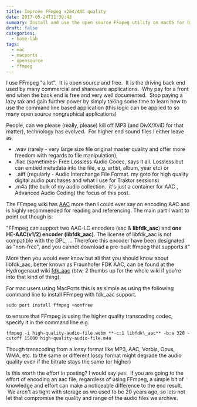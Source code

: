 ```yaml
---
title: Improve FFmpeg x264/AAC quality
date: 2017-05-24T11:30:43
summary: Install and use the open source FFmpeg utility on macOS for high quality audio and video encoding and transcoding with support for x two AAC-LC encoders (aac & libfdk_aac) and one HE-AAC(v1/2) encoder (libfdk_aac).
draft: false
categories:
  - home-lab
tags:
  - mac
  - macports
  - opensource
  - ffmpeg
---
```


I use FFmpeg "a lot".  It is open source and free.  It is the driving back end used by many commercial and shareware applications.  Why pay for a front end when the back end is free and very well documented.  Stop paying a lazy tax and gain further power by simply taking some time to learn how to use the command line based application (this logic can be applied to so many open source nongraphical applications)

People, can we please (really, please) kill off MP3 (and DivX/XviD for that matter), technology has evolved.  For higher end sound files I either leave as
* .wav (rarely - very large size file original master quality and offer more freedom with regards to file manipulation),
* .flac (sometimes- Free Lossless Audio Codec, says it all. Lossless but can embed metadata into the file, e.g. artist, album, year etc) or
*  .aiff (regularly - Audio Interchange File Format. my goto for high quality digital audio purchases and what I use for Traktor sessions)
* .m4a (the bulk of my audio collection.  it's just a container for AAC , Advanced Audio Coding) the focus of this post.


The FFmpeg wiki has [AAC](http://trac.ffmpeg.org/wiki/Encode/AAC) more then I could ever say on encoding AAC and is highly recommended for reading and referencing. The main part I want to point out though is:

"FFmpeg can support two AAC-LC encoders (aac & **libfdk\_aac**) and **one HE-AAC(v1/2) encoder (libfdk\_aac)**. The license of libfdk\_aac is not compatible with the GPL, ... Therefore this encoder have been designated as "non-free", and you cannot download a pre-built ffmpeg that supports it"

More then you would ever know but all that you should know about libfdk\_aac, better known as Fraunhofer FDK AAC, can be found at the Hydrogenaud wiki [fdk\_aac](http://wiki.hydrogenaud.io/index.php?title=Fraunhofer_FDK_AAC#FLAC_to_M4A_example_with_quirks) (btw, 2 thumbs up for the whole wiki if you're into that kind of thing).

For mac users using MacPorts this is as simple as using the following command line to install FFmpeg with fdk\_aac support.

```
sudo port install ffmpeg +nonfree
```

to ensure that FFmpeg is using the higher quality transcoding codec, specify it in the command line e.g.

```
ffmpeg -i high-quality-audio-file.webm **-c:1 libfdk\_aac** -b:a 320 -cutoff 15000 high-quality-audio-file.m4a
```

Though transcoding from a lossy format like MP3, AAC, Vorbis, Opus, WMA, etc. to the same or different lossy format might degrade the audio quality even if the bitrate stays the same (or higher)

Is this worth the effort in posting? I would say yes.  If you are going to the effort of encoding an aac file, regardless of using FFmpeg, a simple bit of knowledge and effort can make a noticeable difference to the end result.  We aren't as tight with storage as we used to be 20 years ago, so lets not let that compromise the quality and range of the audio files we archive.